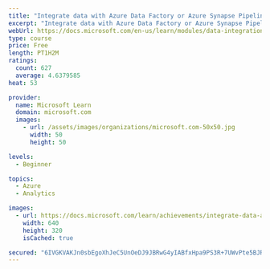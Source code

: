 ```yaml
---
title: "Integrate data with Azure Data Factory or Azure Synapse Pipeline"
excerpt: "Integrate data with Azure Data Factory or Azure Synapse Pipeline"
webUrl: https://docs.microsoft.com/en-us/learn/modules/data-integration-azure-data-factory/
type: course
price: Free
length: PT1H2M
ratings:
  count: 627
  average: 4.6379585
heat: 53

provider:
  name: Microsoft Learn
  domain: microsoft.com
  images:
    - url: /assets/images/organizations/microsoft.com-50x50.jpg
      width: 50
      height: 50

levels:
  - Beginner

topics:
  - Azure
  - Analytics

images:
  - url: https://docs.microsoft.com/learn/achievements/integrate-data-azure-data-factory-social.png
    width: 640
    height: 320
    isCached: true

secured: "6IVGKVAKJn0sbEgoXhJeC5UnOeDJ9JBRwG4yIABfxHpa9PS3R+7UWvPte5BJRhQgO3lbKBIX7oE4pmXqZrZxTKyD1zB/o9B7KV/QeaUbSnMi6Xhcf8cLq3aggDT9vL+Aa/+i18tXcPXMfnfwGkdPHa199WfdbFBPOrWscHz9su1/WUmOX+GjHu9wsmpZ2cGNkTdOkte8Vw0o56WzGyN1zoXpJY3Vg8sD4h84xBEwbOYdTH3Cr6iDsiH093PDNdEg1/7gzZr2dnGxKkj+euDVePZLr1rPTyHjmtP7P6cXUF79Y+8EFh+i+K+QKU9KTbNlZC5uDwPSomGN5Q36vxazTqevE4biC+Woyq/yusV/CywcI7GPGDD4wXeA+bjyrCMjH21hfqFKrWZeNRsrxoyNFHLnQCXZ9BX5z4UYyw4dIGU=;hXSMD5rPIZQynNzZhZl0Uw=="
---
```



